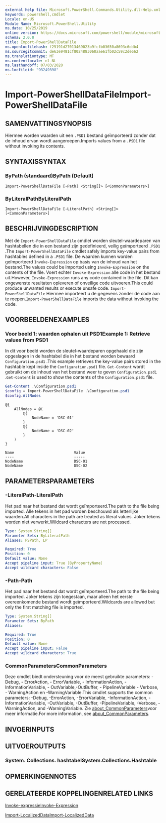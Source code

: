 ```yaml
---
external help file: Microsoft.PowerShell.Commands.Utility.dll-Help.xml
keywords: powershell,cmdlet
Locale: en-US
Module Name: Microsoft.PowerShell.Utility
ms.date: 10/25/2019
online version: https://docs.microsoft.com/powershell/module/microsoft.powershell.utility/import-powershelldatafile?view=powershell-7&WT.mc_id=ps-gethelp
schema: 2.0.0
title: Import-PowerShellDataFile
ms.openlocfilehash: f25191d27013469023b9fcfb03650a8693c6ddb4
ms.sourcegitcommit: de63e9481cf8024883060aae61fb02c59c2de662
ms.translationtype: MT
ms.contentlocale: nl-NL
ms.lasthandoff: 07/03/2020
ms.locfileid: "93249398"
---
```

# <span data-ttu-id="7deb8-103">Import-PowerShellDataFile</span><span class="sxs-lookup"><span data-stu-id="7deb8-103">Import-PowerShellDataFile</span></span>

## <span data-ttu-id="7deb8-104">SAMENVATTING</span><span class="sxs-lookup"><span data-stu-id="7deb8-104">SYNOPSIS</span></span>
<span data-ttu-id="7deb8-105">Hiermee worden waarden uit een `.PSD1` bestand geïmporteerd zonder dat de inhoud ervan wordt aangeroepen.</span><span class="sxs-lookup"><span data-stu-id="7deb8-105">Imports values from a `.PSD1` file without invoking its contents.</span></span>

## <span data-ttu-id="7deb8-106">SYNTAXIS</span><span class="sxs-lookup"><span data-stu-id="7deb8-106">SYNTAX</span></span>

### <span data-ttu-id="7deb8-107">ByPath (standaard)</span><span class="sxs-lookup"><span data-stu-id="7deb8-107">ByPath (Default)</span></span>

```
Import-PowerShellDataFile [-Path] <String[]> [<CommonParameters>]
```

### <span data-ttu-id="7deb8-108">ByLiteralPath</span><span class="sxs-lookup"><span data-stu-id="7deb8-108">ByLiteralPath</span></span>

```
Import-PowerShellDataFile [-LiteralPath] <String[]> [<CommonParameters>]
```

## <span data-ttu-id="7deb8-109">BESCHRIJVING</span><span class="sxs-lookup"><span data-stu-id="7deb8-109">DESCRIPTION</span></span>

<span data-ttu-id="7deb8-110">Met de `Import-PowerShellDataFile` cmdlet worden sleutel-waardeparen van hashtabellen die in een bestand zijn gedefinieerd, veilig geïmporteerd `.PSD1` .</span><span class="sxs-lookup"><span data-stu-id="7deb8-110">The `Import-PowerShellDataFile` cmdlet safely imports key-value pairs from hashtables defined in a `.PSD1` file.</span></span> <span data-ttu-id="7deb8-111">De waarden kunnen worden geïmporteerd `Invoke-Expression` op basis van de inhoud van het bestand.</span><span class="sxs-lookup"><span data-stu-id="7deb8-111">The values could be imported using `Invoke-Expression` on the contents of the file.</span></span>
<span data-ttu-id="7deb8-112">Voert echter `Invoke-Expression` alle code in het bestand uit.</span><span class="sxs-lookup"><span data-stu-id="7deb8-112">However, `Invoke-Expression` runs any code contained in the file.</span></span> <span data-ttu-id="7deb8-113">Dit kan ongewenste resultaten opleveren of onveilige code uitvoeren.</span><span class="sxs-lookup"><span data-stu-id="7deb8-113">This could produce unwanted results or execute unsafe code.</span></span> <span data-ttu-id="7deb8-114">`Import-PowerShellDataFile` Hiermee importeert u de gegevens zonder de code aan te roepen.</span><span class="sxs-lookup"><span data-stu-id="7deb8-114">`Import-PowerShellDataFile` imports the data without invoking the code.</span></span>

## <span data-ttu-id="7deb8-115">VOORBEELDEN</span><span class="sxs-lookup"><span data-stu-id="7deb8-115">EXAMPLES</span></span>

### <span data-ttu-id="7deb8-116">Voor beeld 1: waarden ophalen uit PSD1</span><span class="sxs-lookup"><span data-stu-id="7deb8-116">Example 1: Retrieve values from PSD1</span></span>

<span data-ttu-id="7deb8-117">In dit voor beeld worden de sleutel-waardeparen opgehaald die zijn opgeslagen in de hashtabel die in het bestand worden bewaard `Configuration.psd1` .</span><span class="sxs-lookup"><span data-stu-id="7deb8-117">This example retrieves the key-value pairs stored in the hashtable kept inside the `Configuration.psd1` file.</span></span> <span data-ttu-id="7deb8-118">`Get-Content` wordt gebruikt om de inhoud van het bestand weer te geven `Configuration.psd1` .</span><span class="sxs-lookup"><span data-stu-id="7deb8-118">`Get-Content` is used to show the contents of the `Configuration.psd1` file.</span></span>

```powershell
Get-Content .\Configuration.psd1
$config = Import-PowerShellDataFile .\Configuration.psd1
$config.AllNodes
```

```Output
@{
    AllNodes = @(
        @{
            NodeName = 'DSC-01'
        }
        @{
            NodeName = 'DSC-02'
        }
    )
}

Name                           Value
----                           -----
NodeName                       DSC-01
NodeName                       DSC-02
```

## <span data-ttu-id="7deb8-119">PARAMETERS</span><span class="sxs-lookup"><span data-stu-id="7deb8-119">PARAMETERS</span></span>

### <span data-ttu-id="7deb8-120">-LiteralPath</span><span class="sxs-lookup"><span data-stu-id="7deb8-120">-LiteralPath</span></span>

<span data-ttu-id="7deb8-121">Het pad naar het bestand dat wordt geïmporteerd.</span><span class="sxs-lookup"><span data-stu-id="7deb8-121">The path to the file being imported.</span></span> <span data-ttu-id="7deb8-122">Alle tekens in het pad worden beschouwd als letterlijke waarden.</span><span class="sxs-lookup"><span data-stu-id="7deb8-122">All characters in the path are treated as literal values.</span></span>
<span data-ttu-id="7deb8-123">Joker tekens worden niet verwerkt.</span><span class="sxs-lookup"><span data-stu-id="7deb8-123">Wildcard characters are not processed.</span></span>

```yaml
Type: System.String[]
Parameter Sets: ByLiteralPath
Aliases: PSPath, LP

Required: True
Position: 0
Default value: None
Accept pipeline input: True (ByPropertyName)
Accept wildcard characters: False
```

### <span data-ttu-id="7deb8-124">-Path</span><span class="sxs-lookup"><span data-stu-id="7deb8-124">-Path</span></span>

<span data-ttu-id="7deb8-125">Het pad naar het bestand dat wordt geïmporteerd.</span><span class="sxs-lookup"><span data-stu-id="7deb8-125">The path to the file being imported.</span></span> <span data-ttu-id="7deb8-126">Joker tekens zijn toegestaan, maar alleen het eerste overeenkomende bestand wordt geïmporteerd.</span><span class="sxs-lookup"><span data-stu-id="7deb8-126">Wildcards are allowed but only the first matching file is imported.</span></span>

```yaml
Type: System.String[]
Parameter Sets: ByPath
Aliases:

Required: True
Position: 0
Default value: None
Accept pipeline input: False
Accept wildcard characters: True
```

### <span data-ttu-id="7deb8-127">CommonParameters</span><span class="sxs-lookup"><span data-stu-id="7deb8-127">CommonParameters</span></span>

<span data-ttu-id="7deb8-128">Deze cmdlet biedt ondersteuning voor de meest gebruikte parameters: -Debug, - ErrorAction, - ErrorVariable, - InformationAction, -InformationVariable, - OutVariable,-OutBuffer, - PipelineVariable - Verbose, - WarningAction en -WarningVariable.</span><span class="sxs-lookup"><span data-stu-id="7deb8-128">This cmdlet supports the common parameters: -Debug, -ErrorAction, -ErrorVariable, -InformationAction, -InformationVariable, -OutVariable, -OutBuffer, -PipelineVariable, -Verbose, -WarningAction, and -WarningVariable.</span></span> <span data-ttu-id="7deb8-129">Zie [about_CommonParameters](../Microsoft.PowerShell.Core/About/about_CommonParameters.md)voor meer informatie.</span><span class="sxs-lookup"><span data-stu-id="7deb8-129">For more information, see [about_CommonParameters](../Microsoft.PowerShell.Core/About/about_CommonParameters.md).</span></span>

## <span data-ttu-id="7deb8-130">INVOER</span><span class="sxs-lookup"><span data-stu-id="7deb8-130">INPUTS</span></span>

## <span data-ttu-id="7deb8-131">UITVOER</span><span class="sxs-lookup"><span data-stu-id="7deb8-131">OUTPUTS</span></span>

### <span data-ttu-id="7deb8-132">System. Collections. hashtabel</span><span class="sxs-lookup"><span data-stu-id="7deb8-132">System.Collections.Hashtable</span></span>

## <span data-ttu-id="7deb8-133">OPMERKINGEN</span><span class="sxs-lookup"><span data-stu-id="7deb8-133">NOTES</span></span>

## <span data-ttu-id="7deb8-134">GERELATEERDE KOPPELINGEN</span><span class="sxs-lookup"><span data-stu-id="7deb8-134">RELATED LINKS</span></span>

[<span data-ttu-id="7deb8-135">Invoke-expressie</span><span class="sxs-lookup"><span data-stu-id="7deb8-135">Invoke-Expression</span></span>](Invoke-Expression.md)

[<span data-ttu-id="7deb8-136">Import-LocalizedData</span><span class="sxs-lookup"><span data-stu-id="7deb8-136">Import-LocalizedData</span></span>](Import-LocalizedData.md)
